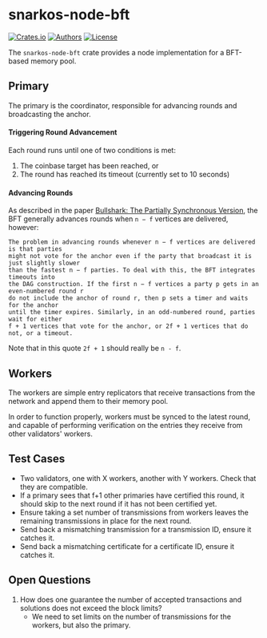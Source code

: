 # snarkos-node-bft

[![Crates.io](https://img.shields.io/crates/v/snarkos-node-bft.svg?color=neon)](https://crates.io/crates/snarkos-node-bft)
[![Authors](https://img.shields.io/badge/authors-Aleo-orange.svg)](https://aleo.org)
[![License](https://img.shields.io/badge/License-Apache%202.0-blue.svg)](./LICENSE.md)

The `snarkos-node-bft` crate provides a node implementation for a BFT-based memory pool.

## Primary

The primary is the coordinator, responsible for advancing rounds and broadcasting the anchor.

#### Triggering Round Advancement

Each round runs until one of two conditions is met:
1. The coinbase target has been reached, or
2. The round has reached its timeout (currently set to 10 seconds)

#### Advancing Rounds

As described in the paper [Bullshark: The Partially Synchronous Version](https://arxiv.org/abs/2209.05633),
the BFT generally advances rounds when `n − f` vertices are delivered, however:
```
The problem in advancing rounds whenever n − f vertices are delivered is that parties
might not vote for the anchor even if the party that broadcast it is just slightly slower
than the fastest n − f parties. To deal with this, the BFT integrates timeouts into
the DAG construction. If the first n − f vertices a party p gets in an even-numbered round r 
do not include the anchor of round r, then p sets a timer and waits for the anchor
until the timer expires. Similarly, in an odd-numbered round, parties wait for either
f + 1 vertices that vote for the anchor, or 2f + 1 vertices that do not, or a timeout.
```
Note that in this quote `2f + 1` should really be `n - f`.

## Workers

The workers are simple entry replicators that receive transactions from the network and append them to their memory pool.

In order to function properly, workers must be synced to the latest round, and capable of performing verification
on the entries they receive from other validators' workers.

## Test Cases

- Two validators, one with X workers, another with Y workers. Check that they are compatible.
- If a primary sees that f+1 other primaries have certified this round, it should skip to the next round if it has not been certified yet.
- Ensure taking a set number of transmissions from workers leaves the remaining transmissions in place for the next round.
- Send back a mismatching transmission for a transmission ID, ensure it catches it.
- Send back a mismatching certificate for a certificate ID, ensure it catches it.

## Open Questions

1. How does one guarantee the number of accepted transactions and solutions does not exceed the block limits?
   - We need to set limits on the number of transmissions for the workers, but also the primary.
